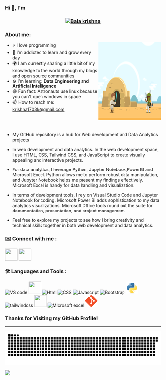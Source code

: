 ### Hi 👋, I'm 

<h3 align="center"><a href="https://github.com/Krishna-A17">
   <img alt="Bala krishna" src="https://readme-typing-svg.herokuapp.com/?lines=Bala+krishna;Data-Enginner&font=Fira%20Code&width=440&height=45&color=68C3D4&vCenter=true&size=21"></a>
</h3>
<div>
   <h3>About me:</h3>
<img align="right" height="250px" src="https://github.com/amandewatnitrr/amandewatnitrr/blob/main/terminal.gif" width="40%"/>
  

- ⚡ I love programming
- 🌱 I’m addicted to learn and grow every day
- 🌍 I am currently sharing a little bit of my knowledge to the world through my blogs and open source communities
- ⚙️ I’m learning: **Data Engineering and Artificial Intelligence**
- 😄 Fun fact: Astronauts use linux because you can't open windows in space
- 📫 How to reach me: krishna1703k@gmail.com
  <br>
  <br>
  <br>
  <br>
</div>



- My GitHub repository is a hub for Web development and Data Analytics projects
- In web development and data analytics. In the web development space, I use HTML, CSS, Tailwind CSS, and JavaScript to create visually appealing and interactive projects.
  
- For data analytics, I leverage Python, Jupyter Notebook,PowerBI and Microsoft Excel. Python allows me to perform robust data manipulation, and Jupyter Notebook helps me present my findings effectively. 
   Microsoft Excel is handy for data handling and visualization.

 - In terms of development tools, I rely on Visual Studio Code and Jupyter Notebook for coding. Microsoft Power BI adds sophistication to my data analytics visualizations. Microsoft Office tools round out the 
   suite for documentation, presentation, and project management.
   
 - Feel free to explore my projects to see how I bring creativity and technical skills together in both web development and data analytics.


<h3>✉️ Connect with me :</h3>
<p>
   <a href="https://www.linkedin.com/in/balakrishna-alampalli-7b4281216/" ><img align="center" src="https://img.icons8.com/color/48/000000/linkedin.png" alt="" height="40" width="40"/></a>
   <a href="krishna1703k@gmail.com"><img align="center" src="https://img.icons8.com/color/48/000000/gmail.png" alt="" height="40" width="40"/></a>
   
</p>

<h3>🛠 Languages and Tools :</h3>
<p>
   <!-- Vs Code -->   
   <img src="https://img.icons8.com/fluent/48/000000/visual-studio-code-2019.png" alt="VS code" width="40" height="40"/>
   
   <img src="https://www.vectorlogo.zone/logos/jupyter/jupyter-ar21.svg" alt="" width="40" height="40"/>
   <!-- HTML -->
   <img src="https://img.icons8.com/color/48/000000/html-5--v1.png" alt="Html" width="40" height="40"/>
  
   <!-- CSS -->
   <img src="https://img.icons8.com/color/48/000000/css3.png" alt="CSS" width="40" height="40"/>

   <!-- JavaScript -->
   <img src="https://img.icons8.com/color/48/000000/javascript.png" alt="Javascript" width="40" height="40"/>

   <!-- Bootstrap -->
   <img src="https://img.icons8.com/color/48/000000/bootstrap.png" alt="Bootstrap" width="40" height="40"/>
   
  
   <!-- Python -->
   <img src="https://raw.githubusercontent.com/devicons/devicon/master/icons/python/python-original.svg" alt="Python" width="40" height="40"/>
  
   <!-- Tailwind CSS -->
   <img src="https://img.icons8.com/color/48/000000/tailwindcss.png" alt="tailwindcss" width="40" height="40"/>

   <img src="https://store-images.s-microsoft.com/image/apps.9729.14405452487353876.a6612b1c-3bfc-46da-ad7e-0dd83b65757d.be9b17fe-9781-42f6-9a3e-4914ef774843?h=464" alt="" width="40" height="40"/>

   


   <img src="https://www.svgrepo.com/show/303193/microsoft-excel-2013-logo.svg" alt="MIcrosoft excel" width="40" height="40"/>
   
   <!-- Git -->
   <img src="https://raw.githubusercontent.com/devicons/devicon/master/icons/git/git-original.svg" alt="Git" width="40" height="40"/>

</p>


 
### Thanks for Visiting my GitHub Profile!

---
<p align="center">
<img src="https://github.com/Krishna-A17/Krishna-A17/blob/main/github-contribution-grid-snake.svg">
</p>

[![](https://visitcount.itsvg.in/api?id=Krishna-A17&pretty=true)](https://visitcount.itsvg.in)

<!--## Current GitHub Stats 📊
![Stats](https://github-readme-stats.vercel.app/api?username=Krishna-A17&show_icons=true&hide_border=false&theme=jolly&count_private=true&include_all_commits=true)
![Langs](https://github-readme-stats.vercel.app/api/top-langs/?username=Krishna-A17&show_icons=true&hide_border=false&theme=jolly&count_private=true&include_all_commits=true&layout=compact)
> Check Commits below, GitHub stats are sometimes inaccurate due to caching.

## GitHub Streaks 🔥
![Streaks](http://github-readme-streak-stats.herokuapp.com?user=Krishna-A17&theme=jolly&date_format=j%20M%5B%20Y%5D)>






